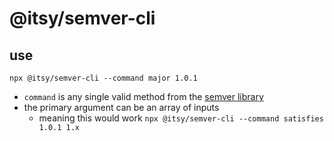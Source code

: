 # @itsy/semver-cli

## use

```shell
npx @itsy/semver-cli --command major 1.0.1
```

- `command` is any single valid method from the [semver library](https://github.com/npm/node-semver)
- the primary argument can be an array of inputs
  - meaning this would work `npx @itsy/semver-cli --command satisfies 1.0.1 1.x`
